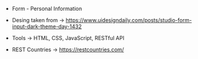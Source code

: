 - Form - Personal Information 
- Desing taken from  ->
  https://www.uidesigndaily.com/posts/studio-form-input-dark-theme-day-1432

- Tools ->
  HTML, CSS, JavaScript, RESTful API
  
- REST Countries ->
  https://restcountries.com/  